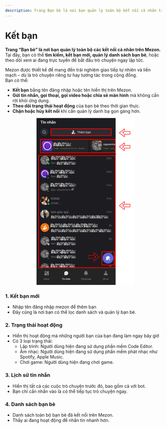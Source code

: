 ```yaml
---
description: Trang Bạn bè là nơi bạn quản lý toàn bộ kết nối cá nhân trên Mezon.
---
```


# Kết bạn

**Trang “Bạn bè” là nơi bạn quản lý toàn bộ các kết nối cá nhân trên Mezon.**\
Tại đây, bạn có thể **tìm kiếm, kết bạn mới, quản lý danh sách bạn bè**, hoặc theo dõi xem ai đang trực tuyến để bắt đầu trò chuyện ngay lập tức.

Mezon được thiết kế để mang đến trải nghiệm giao tiếp tự nhiên và liền mạch – dù là trò chuyện riêng tư hay tương tác trong cộng đồng.\
Bạn có thể:

* **Kết bạn** bằng tên đăng nhập hoặc tên hiển thị trên Mezon.
* **Gửi tin nhắn, gọi thoại, gọi video hoặc chia sẻ màn hình** mà không cần rời khỏi ứng dụng.
* **Theo dõi trạng thái hoạt động** của bạn bè theo thời gian thực.
* **Chặn hoặc hủy kết nối** khi cần quản lý danh bạ gọn gàng hơn.

<div align="center"><figure><img src="../.gitbook/assets/image (100).png" alt="" width="330"><figcaption></figcaption></figure></div>

### **1. Kết bạn mới**

* Nhập tên đăng nhập mezon để thêm bạn
* Đây cũng là nơi bạn có thể lọc danh sách và quản lý bạn bè.

### **2. Trạng thái hoạt động**

* Hiển thị hoạt động mà những người bạn của bạn đang làm ngay bây giờ
* Có 3 loại trạng thái:
  * Lập trình: Người dùng hiện đang sử dụng phần mềm Code Editor.
  * Âm nhạc: Người dùng hiện đang sử dụng phần mềm phát nhạc như Spotify, Apple Music.
  * Chơi game: Người dùng hiện đang chơi game.

### **3. Lịch sử tin nhắn**

* Hiển thị tất cả các cuộc trò chuyện trước đó, bao gồm cả với bot.
* Bạn chỉ cần nhấn vào là có thể tiếp tục trò chuyện ngay.

### 4. Danh sách bạn bè

* Danh sách toàn bộ bạn bè đã kết nối trên Mezon.
* Thấy ai đang hoạt động để nhắn tin nhanh hơn.
